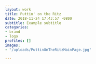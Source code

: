 ```yaml
---
layout: work
title: Puttin' on the Ritz
date: 2018-11-24 17:43:57 -0800
subtitle: Example subtitle
categories:
- brand
- logo
profiles: []
images:
- "/uploads/PuttinOnTheRitzMainPage.jpg"

---
```

